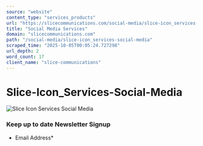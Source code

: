 ```yaml
---
source: "website"
content_type: "services_products"
url: "https://slicecommunications.com/social-media/slice-icon_services-social-media"
title: "Social Media Services"
domain: "slicecommunications.com"
path: "/social-media/slice-icon_services-social-media"
scraped_time: "2025-10-05T00:05:24.727298"
url_depth: 2
word_count: 17
client_name: "slice-communications"
---
```


# Slice-Icon_Services-Social-Media

![Slice Icon Services Social Media](https://slicecommunications.com/wp-content/uploads/2021/10/Slice-Icon_Services-Social-Media-300x285.png)

### Keep up to date Newsletter Signup

*   Email Address*